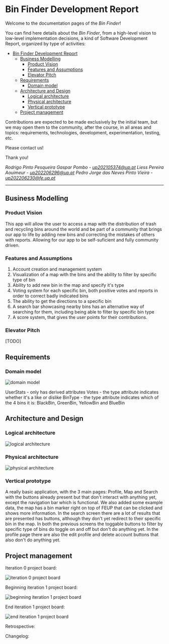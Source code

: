 <!-- README.md for LEIC-ES-2023-24 -->

# Bin Finder Development Report

Welcome to the documentation pages of the _Bin Finder_!

You can find here details about the _Bin Finder_, from a high-level vision to low-level implementation decisions, a kind of Software Development Report, organized by type of activities: 

- [Bin Finder Development Report](#bin-finder-development-report)
  - [Business Modelling](#business-modelling)
    - [Product Vision](#product-vision)
    - [Features and Assumptions](#features-and-assumptions)
    - [Elevator Pitch](#elevator-pitch)
  - [Requirements](#requirements)
    - [Domain model](#domain-model)
  - [Architecture and Design](#architecture-and-design)
    - [Logical architecture](#logical-architecture)
    - [Physical architecture](#physical-architecture)
    - [Vertical prototype](#vertical-prototype)
  - [Project management](#project-management)

Contributions are expected to be made exclusively by the initial team, but we may open them to the community, after the course, in all areas and topics: requirements, technologies, development, experimentation, testing, etc.

Please contact us!

Thank you!

*Rodrigo Pinto Pesqueira Gaspar Pombo - up202105374@up.pt*
*Liess Pereira Aouimeur - up202206296@up.pt*
*Pedro Jorge das Neves Pinto Vieira - up202206230@fe.up.pt*

---
## Business Modelling

### Product Vision

This app will allow the user to access a map with the distribution of trash and recycling bins around the world and be part of a community that brings our app to life by adding new bins and correcting the mistakes of others with reports. Allowing for our app to be self-suficient and fully community driven.

### Features and Assumptions

1. Account creation and management system
2. Visualization of a map with the bins and the ability to filter by specific type of bin
3. Ability to add new bin in the map and specify it's type
4. Voting system for each specific bin, both positive votes and reports in order to correct badly indicated bins
5. The ability to get the directions to a specific bin
6. A search bar showcasing nearby bins has an alternative way of searching for them, including being able to filter by specific bin type
7. A score system, that gives the user points for their contributions.

### Elevator Pitch

[TODO]

## Requirements

### Domain model

![domain model](https://github.com/FEUP-LEIC-ES-2023-24/2LEIC13T3/raw/main/domain_model.jpeg)

UserStats - only has derived attributes
Votes - the type attribute indicates whether it's a like or dislike
BinType - the type attribute indicates which of the 4 bins it is: BlackBin, GreenBin, YellowBin and BlueBin

## Architecture and Design

### Logical architecture

![logical architecture](https://github.com/FEUP-LEIC-ES-2023-24/2LEIC13T3/raw/main/logical_architecture.jpg)

### Physical architecture

![physical architecture](https://github.com/FEUP-LEIC-ES-2023-24/2LEIC13T3/raw/main/physical_architecture.jpg)

### Vertical prototype

A really basic application, with the 3 main pages: Profile, Map and Search with the buttons already present but that don't interact with anything yet, except the navigation bar which is functional.
We also added some example data, the map has a bin marker right on top of FEUP that can be clicked and shows more information. In the search screen there are a lot of results that are presented has buttons, although they don't yet redirect to their specific bin in the map. In both the previous screens the toggable buttons to filter by specific type of bins do toggle on and off but don't do anything yet. In the profile page there are also the edit profile and delete account buttons that also don't do anything yet.

## Project management

Iteration 0 project board:

![iteration 0 project board](https://github.com/FEUP-LEIC-ES-2023-24/2LEIC13T3/raw/main/project_board_screenshot.png)

Beginning iteration 1 project board:

![beginning iteration 1 project board](https://github.com/FEUP-LEIC-ES-2023-24/2LEIC13T3/raw/main/beginning_iteration_1_project_board_screenshot.png)

End iteration 1 project board:

![end iteration 1 project board](https://github.com/FEUP-LEIC-ES-2023-24/2LEIC13T3/raw/main/end_iteration_1_project_board_screenshot.png)

Retrospective:



Changelog:


